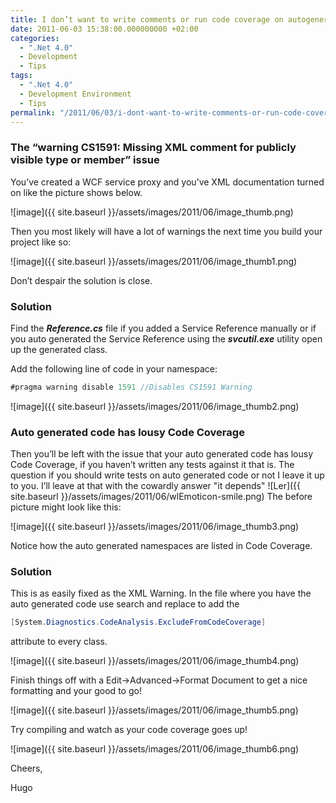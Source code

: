 ```yaml
---
title: I don’t want to write comments or run code coverage on autogenerated code
date: 2011-06-03 15:38:00.000000000 +02:00
categories:
  - ".Net 4.0"
  - Development
  - Tips
tags:
  - ".Net 4.0"
  - Development Environment
  - Tips
permalink: "/2011/06/03/i-dont-want-to-write-comments-or-run-code-coverage-on-autogenerated-code/"
---
```


### The “warning CS1591: Missing XML comment for publicly visible type or member” issue

You’ve created a WCF service proxy and you’ve XML documentation turned on like the picture shows below.

![image]({{ site.baseurl }}/assets/images/2011/06/image_thumb.png)

Then you most likely will have a lot of warnings the next time you build your project like so:

![image]({{ site.baseurl }}/assets/images/2011/06/image_thumb1.png)

Don’t despair the solution is close.

### Solution

Find the _**Reference.cs**_ file if you added a Service Reference manually or if you auto generated the Service Reference using the _**svcutil.exe**_ utility open up the generated class.

Add the following line of code in your namespace:

```cs
#pragma warning disable 1591 //Disables CS1591 Warning
```

![image]({{ site.baseurl }}/assets/images/2011/06/image_thumb2.png)

### Auto generated code has lousy Code Coverage

Then you’ll be left with the issue that your auto generated code has lousy Code Coverage, if you haven’t written any tests against it that is. The question if you should write tests on auto generated code or not I leave it up to you. I’ll leave at that with the cowardly answer "it depends" ![Ler]({{ site.baseurl }}/assets/images/2011/06/wlEmoticon-smile.png) The before picture might look like this:

![image]({{ site.baseurl }}/assets/images/2011/06/image_thumb3.png)

Notice how the auto generated namespaces are listed in Code Coverage.

### Solution

This is as easily fixed as the XML Warning. In the file where you have the auto generated code use search and replace to add the

```cs
[System.Diagnostics.CodeAnalysis.ExcludeFromCodeCoverage]
```

attribute to every class.

![image]({{ site.baseurl }}/assets/images/2011/06/image_thumb4.png)

Finish things off with a Edit->Advanced->Format Document to get a nice formatting and your good to go!

![image]({{ site.baseurl }}/assets/images/2011/06/image_thumb5.png)

Try compiling and watch as your code coverage goes up!

![image]({{ site.baseurl }}/assets/images/2011/06/image_thumb6.png)

Cheers,

Hugo
